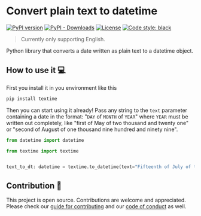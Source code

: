 # Convert plain text to datetime
[![PyPI version](https://badge.fury.io/py/textime.svg)](https://badge.fury.io/py/textime)
[![PyPI - Downloads](https://img.shields.io/pypi/dm/textime)](https://pypi.org/project/textime/)
[![License](https://img.shields.io/badge/license-MIT-blue)](https://github.com/Eric-Mendes/textime/blob/main/LICENSE)
[![Code style: black](https://img.shields.io/badge/code%20style-black-000000.svg)](https://github.com/psf/black)
> Currently only supporting English.

Python library that converts a date written as plain text to a datetime object.

## How to use it :computer:
First you install it in you environment like this
```bash
pip install textime
```
Then you can start using it already! Pass any string to the `text` parameter containing a date in the format: "`DAY` of `MONTH` of `YEAR`" where `YEAR` must be written out completely, like "first of May of two thousand and twenty one" or "second of August of one thousand nine hundred and ninety nine".
```python
from datetime import datetime

from textime import textime


text_to_dt: datetime = textime.to_datetime(text="Fifteenth of July of two thousand and eight")
```

## Contribution :pencil:
This project is open source. Contributions are welcome and appreciated. Please check our [guide for contributing](https://github.com/Eric-Mendes/textime/blob/main/CONTRIBUTING.md) and our [code of conduct](https://github.com/Eric-Mendes/textime/blob/main/CODE_OF_CONDUCT.md) as well.